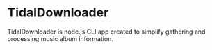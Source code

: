 # TidalDownloader
TidalDownloader is node.js CLI app created to simplify gathering and processing music album information.
